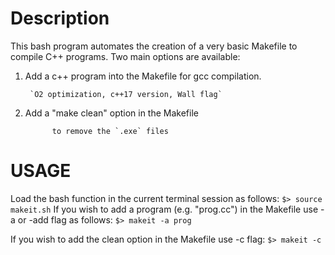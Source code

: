 # Description

This bash program automates the creation of a very basic Makefile 
 to compile C++ programs. Two main options are available:

1. Add a c++ program into the Makefile for gcc compilation.

        `O2 optimization, c++17 version, Wall flag`

2. Add a "make clean" option in the Makefile
       
			 to remove the `.exe` files

# USAGE

 Load the bash function in the current terminal session as follows:
     `$> source makeit.sh`
 If you wish to add a program (e.g. "prog.cc") in the Makefile use
 -a or -add flag as follows:
     `$> makeit -a prog`

 If you wish to add the clean option in the Makefile use -c flag:
     `$> makeit -c`

